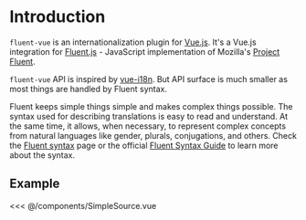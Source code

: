 # Introduction

`fluent-vue` is an internationalization plugin for [Vue.js](https://vuejs.org). It's a Vue.js integration for [Fluent.js](https://github.com/projectfluent/fluent.js) - JavaScript implementation of Mozilla's [Project Fluent](https://projectfluent.org).

`fluent-vue` API is inspired by [vue-i18n](https://kazupon.github.io/vue-i18n). But API surface is much smaller as most things are handled by Fluent syntax.

Fluent keeps simple things simple and makes complex things possible. The syntax used for describing translations is easy to read and understand. At the same time, it allows, when necessary, to represent complex concepts from natural languages like gender, plurals, conjugations, and others. Check the [Fluent syntax](/fluent-syntax.html) page or the official [Fluent Syntax Guide](https://www.projectfluent.org/fluent/guide/) to learn more about the syntax.

## Example

<<< @/components/SimpleSource.vue

<script setup>
  import SimpleInput from './components/SimpleInput.vue'
</script>

<simple-input />
